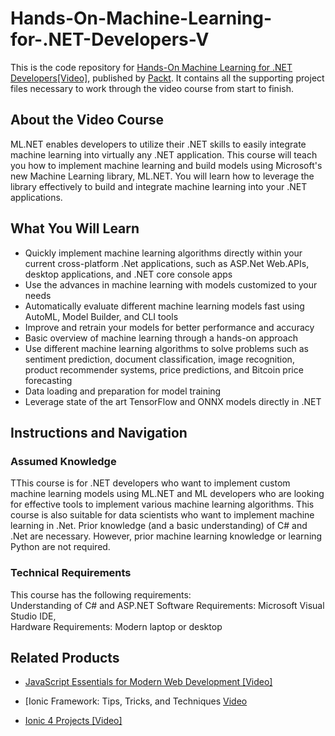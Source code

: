 # Hands-On-Machine-Learning-for-.NET-Developers-V
This is the code repository for [Hands-On Machine Learning for .NET Developers[Video]](website), published by [Packt](https://www.packtpub.com/?utm_source=github). It contains all the supporting project files necessary to work through the video course from start to finish.



## About the Video Course
ML.NET enables developers to utilize their .NET skills to easily integrate machine learning into virtually any .NET application. This course will teach you how to implement machine learning and build models using Microsoft's new Machine Learning library, ML.NET. You will learn how to leverage the library effectively to build and integrate machine learning into your .NET applications.

<H2>What You Will Learn</H2>
<DIV class=book-info-will-learn-text>
<UL>
<LI>Quickly implement machine learning algorithms directly within your current cross-platform .Net applications, such as ASP.Net Web.APIs, desktop applications, and .NET core console apps
<LI>Use the advances in machine learning with models customized to your needs
<LI>Automatically evaluate different machine learning models fast using AutoML, Model Builder, and CLI tools
<LI>Improve and retrain your models for better performance and accuracy
<LI>Basic overview of machine learning through a hands-on approach
<LI>Use different machine learning algorithms to solve problems such as sentiment prediction, document classification, image recognition, product recommender systems, price predictions, and Bitcoin price forecasting
<LI>Data loading and preparation for model training
<LI>Leverage state of the art TensorFlow and ONNX models directly in .NET
</LI></UL></DIV>



## Instructions and Navigation
### Assumed Knowledge
TThis course is for .NET developers who want to implement custom machine learning models using ML.NET and ML developers who are looking for effective tools to implement various machine learning algorithms. This course is also suitable for data scientists who want to implement machine learning in .Net. Prior knowledge (and a basic understanding) of C# and .Net are necessary. However, prior machine learning knowledge or learning Python are not required.


### Technical Requirements
This course has the following requirements:<br/>
Understanding of C# and ASP.NET
Software Requirements: Microsoft Visual Studio IDE,  <br/>
Hardware Requirements: Modern laptop or desktop <br/> 








## Related Products
* [JavaScript Essentials for Modern Web Development [Video]](https://www.packtpub.com/web-development/javascript-essentials-for-modern-web-development-video)


* [Ionic Framework: Tips, Tricks, and Techniques [Video](https://www.packtpub.com/mobile/ionic-framework-tips-tricks-and-techniques-video)


* [Ionic 4 Projects [Video]](https://www.packtpub.com/mobile/ionic-4-projects-video)
